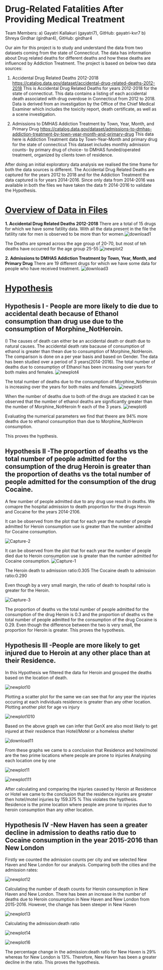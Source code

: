 # **Drug-Related Fatalities After Providing Medical Treatment**

Team Members: 
a) Gayatri Kallakuri (gayatri7), GitHub: gayatri-kvr7
b) Shreya Girdhar (girdhar4), GitHub: girdhar4

Our aim for this project is to study and understand the data from two datasets coming from the state of Connecticut. The data has information about Drug related deaths for different deaths and how these deaths are influenced by Addiction Treatment. The project is based on below two data sources:

1. Accidental Drug Related Deaths 2012-2018
https://catalog.data.gov/dataset/accidental-drug-related-deaths-2012-2018 This is Accidental Drug Related Deaths for years 2012-2018 for the state of connecticut. This data contains a listing of each accidental death associated with drug overdose in Connecticut from 2012 to 2018. Data is derived from an investigation by the Office of the Chief Medical Examiner which includes the toxicity report, death certificate, as well as a scene investigation.

2. Admissions to DMHAS Addiction Treatment by Town, Year, Month, and Primary Drug
https://catalog.data.gov/dataset/admissions-to-dmhas-addiction-treatment-by-town-year-month-and-primary-drug This data here is Addiction Treatment data by Town-Year-Month and primary drug for the state of connecticut This dataset includes monthly admission counts- by primary drug of choice- to DMHAS funded/operated treatment, organized by clients town of residence.

After doing an initial exploratory data analysis we realised the time frame for both the data sources is different. The Accidental Drug Related Deaths are captured for the years 2012 to 2018 and for the Addiction Treatment the data captured is for years 2014-2016. Since only data from 2014-2016 was available in both the files we have taken the data fr 2014-2016 to validate the Hypothesis.

# <ins>Overview of Data in Files</ins>

**1. Accidental Drug Related Deaths 2012-2018**
There are a total of 15 drugs for which we have some fatility data. With all the data present in the file the fatility rate for men is observed to be more than for women.![download1](https://user-images.githubusercontent.com/77979984/116886114-4ac62d80-abee-11eb-8e42-7ab5c57e005a.png)

The Deaths are spread across the age group of 20-70, but most of teh deaths have occurred for the age group 25-55
![newplot2](https://user-images.githubusercontent.com/77979984/116886484-c031fe00-abee-11eb-9f32-0f63e95a1fc0.png)

**2. Admissions to DMHAS Addiction Treatment by Town, Year, Month, and Primary Drug**
There are 19 different drugs for which we have some data for people who have received treatment.
![download3](https://user-images.githubusercontent.com/77979984/116886631-ec4d7f00-abee-11eb-9dc2-4312feb70b2f.png)

# <ins>Hypothesis</ins>
## Hypothesis I - People are more likely to die due to accidental death because of Ethanol consumption than drug use due to the consumption of Morphine_NotHeroin.
  I) 
The causes of death can either be an accidental death or death due to natural causes. The accidental death rate bacause of consumption of ethanol is greater than thean due to consumption of Morphine_NotHeroin.
The comparison is done on a per year basis and based on Gender. The data has been studied over a period of 3 years(2014-2016). 
The total number of deaths due to consumption of Ethanol has been increasing over years for both males and females.
![newplot4](https://user-images.githubusercontent.com/77979984/116888598-45b6ad80-abf1-11eb-9272-f6713d2a51e3.png)

The total number of deaths due to the consumption of Morphine_NotHeroin is increasing over the years for both males and females.
![newplot5](https://user-images.githubusercontent.com/77979984/116888814-81ea0e00-abf1-11eb-9eac-3633b09628ad.png)

When the number of deaths due to both of the drugs are stacked it can be observed that the number of ethanol deaths are significantly greater than the number of Morphine_NotHeroin fr each of the 3  years.
![newplot6](https://user-images.githubusercontent.com/77979984/116889320-09378180-abf2-11eb-9eee-38ed62255f59.png)

Evaluating the numerical parameters we find that theere are 94% more deaths due to ethanol consumption than due to Morphine_NotHeroin consumption.

This proves the hypthesis.

## Hypothesis II -The proportion of deaths vs the total number of people admitted for the consumption of the drug Heroin is greater than the proportion of deaths vs the total number of people admitted for the consumption of the drug Cocaine.

A few number of people admitted due to any drug use result in deaths. We comapre the hospital admission to death proportion for the drugs Heroin and Cocaine for the years 2014-2106.

It can be observed from the plot that for each year the number of people admitted for Heroin consumption use is greater than the number admitted for Cocaine consumption.

![Capture-2](https://user-images.githubusercontent.com/77979984/116890833-a810ad80-abf3-11eb-8bed-0349fd0ea90b.PNG)


It can be observed from the plot that for each year the number of people died due to Heroin consumption use is greater than the number admitted for Cocaine consumption.
![Capture-1](https://user-images.githubusercontent.com/77979984/116890511-523c0580-abf3-11eb-96ad-915008d3fefb.PNG)

The Heroin death to admission ratio:0.305
The Cocaine death to admission ratio:0.290

Even though by a very small margin, the ratio of death to hospital ratio is greater for the Heroin.

![Capture-3](https://user-images.githubusercontent.com/77979984/116893605-c9bf6400-abf6-11eb-9f79-23c66f585129.PNG)

The proportion of deaths vs the total number of people admitted for the consumption of the drug Heroin is 0.3 and the proportion of deaths vs the total number of people admitted for the consumption of the drug Cocaine is 0.29. Even though the difference between the two is very small, the proportion for Heroin is greater. This proves the hypothesis.

## Hypothesis III -People are more likely to get injured due to Heroin at any other place than at their Residence.

In this Hypothesis we filtered the data for Heroin and grouped the deaths based on the location of death. 

![newplot10](https://user-images.githubusercontent.com/77979984/117709529-a8321f80-b196-11eb-8c3d-6060e19df30c.png)

Plotting a scatter plot for the same we can see that for any year the injuries occuring at each individuals residence is greater than any other location.
Plotting another plot for age vs injury

![newplot1010](https://user-images.githubusercontent.com/77979984/117710256-85ecd180-b197-11eb-8001-446deef9e637.png)

Based on the above graph we can infer that GenX are also most likely to get injured at their residence than Hotel/Motel or a homeless shelter

![download11](https://user-images.githubusercontent.com/77979984/117710673-001d5600-b198-11eb-9e37-896eb653c34f.png)

From these graphs we came to a conclusion that Residence and hotel/motel are the two prime locations where people are prone to injuries
Analysing each location one by one 

![newplot11](https://user-images.githubusercontent.com/77979984/117710849-2e029a80-b198-11eb-87db-3b68c774d4ac.png)

![newplot111](https://user-images.githubusercontent.com/77979984/117710866-34911200-b198-11eb-9bce-3b8f45d74242.png)

After calculating and comparing the injuries caused by Heroin at Residence or Hotel we came to the conclusion that the residence injuries are greater then hotel/motel injuries by 159.375 % 
This violates the hypthesis. Residence is the prime location where people are prone to injuries due to heroin consumption than any other location.

## Hypothesis IV -New Haven has seen a greater decline in admission to deaths ratio due to Cocaine consumption in the year 2015-2016 than New London
Firstly we counted the admission counts per city and we selected New Haven and New London for our analysis. Comparing both the cities and the admission rates: 

![newplot12](https://user-images.githubusercontent.com/77979984/117712636-31972100-b19a-11eb-8458-ebc23d994bcf.png)

Calculating the number of death counts for Heroin consumption in New Haven and New London. There has been an increase in the number of deaths due to Heroin consumption in New Haven and New London from 2015-2016. However, the change has been steeper in New Haven

![newplot13](https://user-images.githubusercontent.com/77979984/117712753-59868480-b19a-11eb-84a4-29d87e5f25d1.png)

Calculating the admission:death ratio

![newplot14](https://user-images.githubusercontent.com/77979984/117712901-8b97e680-b19a-11eb-8db7-35dbf34646f8.png)

![newplot16](https://user-images.githubusercontent.com/77979984/117713435-47591600-b19b-11eb-9e94-b7cf137e6745.png)

The percentage change in the admission:death ratio for New Haven is 29% whereas for New London is 13%. Therefore, New Haven has been a greater decline in the ratio. This proves the hypothesis.











